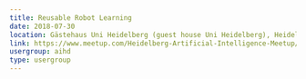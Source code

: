 ```yaml
---
title: Reusable Robot Learning
date: 2018-07-30
location: Gästehaus Uni Heidelberg (guest house Uni Heidelberg), Heidelberg
link: https://www.meetup.com/Heidelberg-Artificial-Intelligence-Meetup/events/252117138/
usergroup: aihd
type: usergroup
---
```

